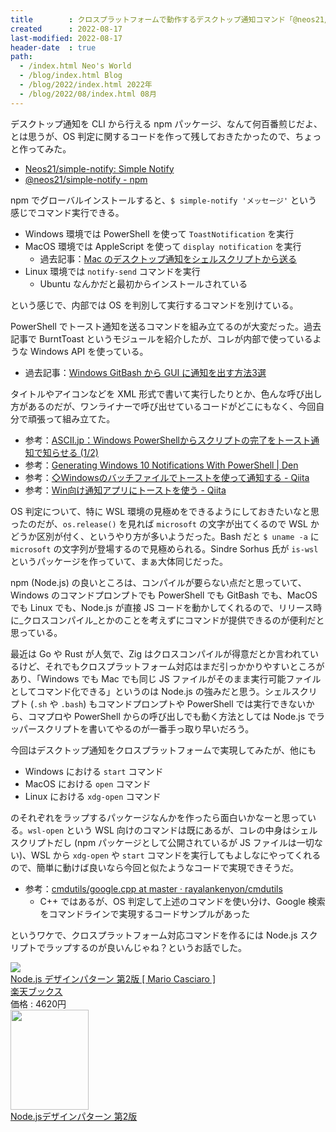 ```yaml
---
title        : クロスプラットフォームで動作するデスクトップ通知コマンド「@neos21/simple-notify」を作った
created      : 2022-08-17
last-modified: 2022-08-17
header-date  : true
path:
  - /index.html Neo's World
  - /blog/index.html Blog
  - /blog/2022/index.html 2022年
  - /blog/2022/08/index.html 08月
---
```


デスクトップ通知を CLI から行える npm パッケージ、なんて何百番煎じだよ、とは思うが、OS 判定に関するコードを作って残しておきたかったので、ちょっと作ってみた。

- [Neos21/simple-notify: Simple Notify](https://github.com/Neos21/simple-notify)
- [@neos21/simple-notify - npm](https://www.npmjs.com/package/@neos21/simple-notify)

npm でグローバルインストールすると、`$ simple-notify 'メッセージ'` という感じでコマンド実行できる。

- Windows 環境では PowerShell を使って `ToastNotification` を実行
- MacOS 環境では AppleScript を使って `display notification` を実行
  - 過去記事：[Mac のデスクトップ通知をシェルスクリプトから送る](/blog/2019/05/27-01.html)
- Linux 環境では `notify-send` コマンドを実行
  - Ubuntu なんかだと最初からインストールされている

という感じで、内部では OS を判別して実行するコマンドを別けている。

PowerShell でトースト通知を送るコマンドを組み立てるのが大変だった。過去記事で BurntToast というモジュールを紹介したが、コレが内部で使っているような Windows API を使っている。

- 過去記事：[Windows GitBash から GUI に通知を出す方法3選](/blog/2022/01/27-01.html)

タイトルやアイコンなどを XML 形式で書いて実行したりとか、色んな呼び出し方があるのだが、ワンライナーで呼び出せているコードがどこにもなく、今回自分で頑張って組み立てた。

- 参考：[ASCII.jp：Windows PowerShellからスクリプトの完了をトースト通知で知らせる (1/2)](https://ascii.jp/elem/000/004/059/4059715/)
- 参考：[Generating Windows 10 Notifications With PowerShell | Den](https://den.dev/blog/powershell-windows-notification/)
- 参考：[◇Windowsのバッチファイルでトーストを使って通知する - Qiita](https://qiita.com/aromatibus/items/c3e25ec72a9bcaaf345c)
- 参考：[Win向け通知アプリにトーストを使う - Qiita](https://qiita.com/120byte/items/5f3993350478a395779e)

OS 判定について、特に WSL 環境の見極めをできるようにしておきたいなと思ったのだが、`os.release()` を見れば `microsoft` の文字が出てくるので WSL かどうか区別が付く、というやり方が多いようだった。Bash だと `$ uname -a` に `microsoft` の文字列が登場するので見極められる。Sindre Sorhus 氏が `is-wsl` というパッケージを作っていて、まぁ大体同じだった。

npm (Node.js) の良いところは、コンパイルが要らない点だと思っていて、Windows のコマンドプロンプトでも PowerShell でも GitBash でも、MacOS でも Linux でも、Node.js が直接 JS コードを動かしてくれるので、リリース時に_クロスコンパイル_とかのことを考えずにコマンドが提供できるのが便利だと思っている。

最近は Go や Rust が人気で、Zig はクロスコンパイルが得意だとか言われているけど、それでもクロスプラットフォーム対応はまだ引っかかりやすいところがあり、「Windows でも Mac でも同じ JS ファイルがそのまま実行可能ファイルとしてコマンド化できる」というのは Node.js の強みだと思う。シェルスクリプト (`.sh` や `.bash`) もコマンドプロンプトや PowerShell では実行できないから、コマプロや PowerShell からの呼び出しでも動く方法としては Node.js でラッパースクリプトを書いてやるのが一番手っ取り早いだろう。

今回はデスクトップ通知をクロスプラットフォームで実現してみたが、他にも

- Windows における `start` コマンド
- MacOS における `open` コマンド
- Linux における `xdg-open` コマンド

のそれぞれをラップするパッケージなんかを作ったら面白いかなーと思っている。`wsl-open` という WSL 向けのコマンドは既にあるが、コレの中身はシェルスクリプトだし (npm パッケージとして公開されているが JS ファイルは一切ない)、WSL から `xdg-open` や `start` コマンドを実行してもよしなにやってくれるので、簡単に動けば良いなら今回と似たようなコードで実現できそうだ。

- 参考：[cmdutils/google.cpp at master · rayalankenyon/cmdutils](https://github.com/rayalankenyon/cmdutils/blob/master/src/google.cpp)
  - C++ ではあるが、OS 判定して上述のコマンドを使い分け、Google 検索をコマンドラインで実現するコードサンプルがあった

というワケで、クロスプラットフォーム対応コマンドを作るには Node.js スクリプトでラップするのが良いんじゃね？というお話でした。

<div class="ad-rakuten">
  <div class="ad-rakuten-image">
    <a href="https://hb.afl.rakuten.co.jp/hgc/g00q0722.waxyc9ff.g00q0722.waxyd017/?pc=https%3A%2F%2Fitem.rakuten.co.jp%2Fbook%2F15874212%2F&amp;m=http%3A%2F%2Fm.rakuten.co.jp%2Fbook%2Fi%2F19578294%2F">
      <img src="https://thumbnail.image.rakuten.co.jp/@0_mall/book/cabinet/8734/9784873118734.jpg?_ex=128x128">
    </a>
  </div>
  <div class="ad-rakuten-info">
    <div class="ad-rakuten-title">
      <a href="https://hb.afl.rakuten.co.jp/hgc/g00q0722.waxyc9ff.g00q0722.waxyd017/?pc=https%3A%2F%2Fitem.rakuten.co.jp%2Fbook%2F15874212%2F&amp;m=http%3A%2F%2Fm.rakuten.co.jp%2Fbook%2Fi%2F19578294%2F">Node.js デザインパターン 第2版 [ Mario Casciaro ]</a>
    </div>
    <div class="ad-rakuten-shop">
      <a href="https://hb.afl.rakuten.co.jp/hgc/g00q0722.waxyc9ff.g00q0722.waxyd017/?pc=https%3A%2F%2Fwww.rakuten.co.jp%2Fbook%2F&amp;m=http%3A%2F%2Fm.rakuten.co.jp%2Fbook%2F">楽天ブックス</a>
    </div>
    <div class="ad-rakuten-price">価格 : 4620円</div>
  </div>
</div>

<div class="ad-amazon">
  <div class="ad-amazon-image">
    <a href="https://www.amazon.co.jp/dp/4873118735?tag=neos21-22&amp;linkCode=osi&amp;th=1&amp;psc=1">
      <img src="https://m.media-amazon.com/images/I/51lklJaFGnL._SL160_.jpg" width="125" height="160">
    </a>
  </div>
  <div class="ad-amazon-info">
    <div class="ad-amazon-title">
      <a href="https://www.amazon.co.jp/dp/4873118735?tag=neos21-22&amp;linkCode=osi&amp;th=1&amp;psc=1">Node.jsデザインパターン 第2版</a>
    </div>
  </div>
</div>

